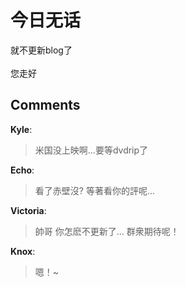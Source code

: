# 今日无话

<div id="msgcns!9884D0A402622CB2!4209" class="bvMsg"><div>就不更新blog了</div>
<div> </div>
<div>您走好</div></div>

## Comments

**Kyle**:
> 米国没上映啊...要等dvdrip了

**Echo**:
> 看了赤壁沒? 等著看你的評呢...

**Victoria**:
> 帥哥 你怎麽不更新了... 群衆期待呢！

**Knox**:
> 嗯！~

